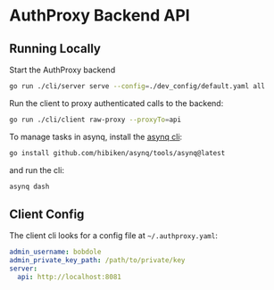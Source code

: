 # AuthProxy Backend API

## Running Locally

Start the AuthProxy backend

```bash
go run ./cli/server serve --config=./dev_config/default.yaml all
```

Run the client to proxy authenticated calls to the backend:

```bash
go run ./cli/client raw-proxy --proxyTo=api
```

To manage tasks in asynq, install the [asynq cli](https://github.com/hibiken/asynq/blob/master/tools/asynq/README.md):

```bash
go install github.com/hibiken/asynq/tools/asynq@latest
```

and run the cli:

```bash
asynq dash
````

## Client Config

The client cli looks for a config file at `~/.authproxy.yaml`:

```yaml
admin_username: bobdole
admin_private_key_path: /path/to/private/key
server:
  api: http://localhost:8081
```